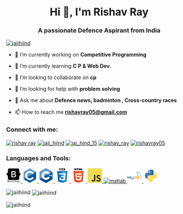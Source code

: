 <h1 align="center">Hi 👋, I'm Rishav Ray</h1>
<h3 align="center">A passionate Defence Aspirant from India</h3>

<p align="left"> <a href="https://github.com/ryo-ma/github-profile-trophy"><img src="https://github-profile-trophy.vercel.app/?username=jaiihiind" alt="jaiihiind" /></a> </p>

- 🔭 I’m currently working on **Competitive Programming**

- 🌱 I’m currently learning **C P & Web Dev.**

- 👯 I’m looking to collaborate on **cp**

- 🤝 I’m looking for help with **problem solving**

- 💬 Ask me about **Defence news, badminton , Cross-country races**

- 📫 How to reach me **rishavray05@gmail.com**

<h3 align="left">Connect with me:</h3>
<p align="left">
<a href="https://linkedin.com/in/rishav ray" target="blank"><img align="center" src="https://raw.githubusercontent.com/rahuldkjain/github-profile-readme-generator/master/src/images/icons/Social/linked-in-alt.svg" alt="rishav ray" height="30" width="40" /></a>
<a href="https://instagram.com/jaii_hiind" target="blank"><img align="center" src="https://raw.githubusercontent.com/rahuldkjain/github-profile-readme-generator/master/src/images/icons/Social/instagram.svg" alt="jaii_hiind" height="30" width="40" /></a>
<a href="https://www.codechef.com/users/jai_hind_15" target="blank"><img align="center" src="https://cdn.jsdelivr.net/npm/simple-icons@3.1.0/icons/codechef.svg" alt="jai_hind_15" height="30" width="40" /></a>
<a href="https://codeforces.com/profile/rishav_ray" target="blank"><img align="center" src="https://raw.githubusercontent.com/rahuldkjain/github-profile-readme-generator/master/src/images/icons/Social/codeforces.svg" alt="rishav_ray" height="30" width="40" /></a>
<a href="https://www.leetcode.com/rishavray05" target="blank"><img align="center" src="https://raw.githubusercontent.com/rahuldkjain/github-profile-readme-generator/master/src/images/icons/Social/leet-code.svg" alt="rishavray05" height="30" width="40" /></a>
</p>

<h3 align="left">Languages and Tools:</h3>
<p align="left"> <a href="https://getbootstrap.com" target="_blank" rel="noreferrer"> <img src="https://raw.githubusercontent.com/devicons/devicon/master/icons/bootstrap/bootstrap-plain-wordmark.svg" alt="bootstrap" width="40" height="40"/> </a> <a href="https://www.cprogramming.com/" target="_blank" rel="noreferrer"> <img src="https://raw.githubusercontent.com/devicons/devicon/master/icons/c/c-original.svg" alt="c" width="40" height="40"/> </a> <a href="https://www.w3schools.com/cpp/" target="_blank" rel="noreferrer"> <img src="https://raw.githubusercontent.com/devicons/devicon/master/icons/cplusplus/cplusplus-original.svg" alt="cplusplus" width="40" height="40"/> </a> <a href="https://www.w3schools.com/css/" target="_blank" rel="noreferrer"> <img src="https://raw.githubusercontent.com/devicons/devicon/master/icons/css3/css3-original-wordmark.svg" alt="css3" width="40" height="40"/> </a> <a href="https://www.w3.org/html/" target="_blank" rel="noreferrer"> <img src="https://raw.githubusercontent.com/devicons/devicon/master/icons/html5/html5-original-wordmark.svg" alt="html5" width="40" height="40"/> </a> <a href="https://developer.mozilla.org/en-US/docs/Web/JavaScript" target="_blank" rel="noreferrer"> <img src="https://raw.githubusercontent.com/devicons/devicon/master/icons/javascript/javascript-original.svg" alt="javascript" width="40" height="40"/> </a> <a href="https://www.mathworks.com/" target="_blank" rel="noreferrer"> <img src="https://upload.wikimedia.org/wikipedia/commons/2/21/Matlab_Logo.png" alt="matlab" width="40" height="40"/> </a> <a href="https://www.mysql.com/" target="_blank" rel="noreferrer"> <img src="https://raw.githubusercontent.com/devicons/devicon/master/icons/mysql/mysql-original-wordmark.svg" alt="mysql" width="40" height="40"/> </a> <a href="https://www.python.org" target="_blank" rel="noreferrer"> <img src="https://raw.githubusercontent.com/devicons/devicon/master/icons/python/python-original.svg" alt="python" width="40" height="40"/> </a> </p>

<p><img align="left" src="https://github-readme-stats.vercel.app/api/top-langs?username=jaiihiind&show_icons=true&locale=en&layout=compact" alt="jaiihiind" /></p>

<p>&nbsp;<img align="center" src="https://github-readme-stats.vercel.app/api?username=jaiihiind&show_icons=true&locale=en" alt="jaiihiind" /></p>

<p><img align="center" src="https://github-readme-streak-stats.herokuapp.com/?user=jaiihiind&" alt="jaiihiind" /></p>
